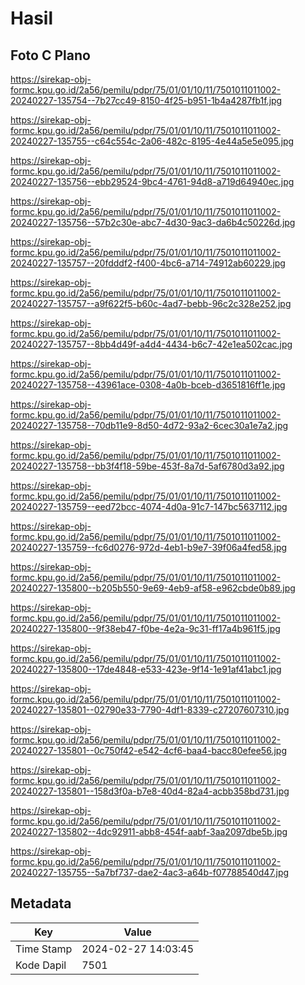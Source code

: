 # Hasil

## Foto C Plano

https://sirekap-obj-formc.kpu.go.id/2a56/pemilu/pdpr/75/01/01/10/11/7501011011002-20240227-135754--7b27cc49-8150-4f25-b951-1b4a4287fb1f.jpg

https://sirekap-obj-formc.kpu.go.id/2a56/pemilu/pdpr/75/01/01/10/11/7501011011002-20240227-135755--c64c554c-2a06-482c-8195-4e44a5e5e095.jpg

https://sirekap-obj-formc.kpu.go.id/2a56/pemilu/pdpr/75/01/01/10/11/7501011011002-20240227-135756--ebb29524-9bc4-4761-94d8-a719d64940ec.jpg

https://sirekap-obj-formc.kpu.go.id/2a56/pemilu/pdpr/75/01/01/10/11/7501011011002-20240227-135756--57b2c30e-abc7-4d30-9ac3-da6b4c50226d.jpg

https://sirekap-obj-formc.kpu.go.id/2a56/pemilu/pdpr/75/01/01/10/11/7501011011002-20240227-135757--20fdddf2-f400-4bc6-a714-74912ab60229.jpg

https://sirekap-obj-formc.kpu.go.id/2a56/pemilu/pdpr/75/01/01/10/11/7501011011002-20240227-135757--a9f622f5-b60c-4ad7-bebb-96c2c328e252.jpg

https://sirekap-obj-formc.kpu.go.id/2a56/pemilu/pdpr/75/01/01/10/11/7501011011002-20240227-135757--8bb4d49f-a4d4-4434-b6c7-42e1ea502cac.jpg

https://sirekap-obj-formc.kpu.go.id/2a56/pemilu/pdpr/75/01/01/10/11/7501011011002-20240227-135758--43961ace-0308-4a0b-bceb-d3651816ff1e.jpg

https://sirekap-obj-formc.kpu.go.id/2a56/pemilu/pdpr/75/01/01/10/11/7501011011002-20240227-135758--70db11e9-8d50-4d72-93a2-6cec30a1e7a2.jpg

https://sirekap-obj-formc.kpu.go.id/2a56/pemilu/pdpr/75/01/01/10/11/7501011011002-20240227-135758--bb3f4f18-59be-453f-8a7d-5af6780d3a92.jpg

https://sirekap-obj-formc.kpu.go.id/2a56/pemilu/pdpr/75/01/01/10/11/7501011011002-20240227-135759--eed72bcc-4074-4d0a-91c7-147bc5637112.jpg

https://sirekap-obj-formc.kpu.go.id/2a56/pemilu/pdpr/75/01/01/10/11/7501011011002-20240227-135759--fc6d0276-972d-4eb1-b9e7-39f06a4fed58.jpg

https://sirekap-obj-formc.kpu.go.id/2a56/pemilu/pdpr/75/01/01/10/11/7501011011002-20240227-135800--b205b550-9e69-4eb9-af58-e962cbde0b89.jpg

https://sirekap-obj-formc.kpu.go.id/2a56/pemilu/pdpr/75/01/01/10/11/7501011011002-20240227-135800--9f38eb47-f0be-4e2a-9c31-ff17a4b961f5.jpg

https://sirekap-obj-formc.kpu.go.id/2a56/pemilu/pdpr/75/01/01/10/11/7501011011002-20240227-135800--17de4848-e533-423e-9f14-1e91af41abc1.jpg

https://sirekap-obj-formc.kpu.go.id/2a56/pemilu/pdpr/75/01/01/10/11/7501011011002-20240227-135801--02790e33-7790-4df1-8339-c27207607310.jpg

https://sirekap-obj-formc.kpu.go.id/2a56/pemilu/pdpr/75/01/01/10/11/7501011011002-20240227-135801--0c750f42-e542-4cf6-baa4-bacc80efee56.jpg

https://sirekap-obj-formc.kpu.go.id/2a56/pemilu/pdpr/75/01/01/10/11/7501011011002-20240227-135801--158d3f0a-b7e8-40d4-82a4-acbb358bd731.jpg

https://sirekap-obj-formc.kpu.go.id/2a56/pemilu/pdpr/75/01/01/10/11/7501011011002-20240227-135802--4dc92911-abb8-454f-aabf-3aa2097dbe5b.jpg

https://sirekap-obj-formc.kpu.go.id/2a56/pemilu/pdpr/75/01/01/10/11/7501011011002-20240227-135755--5a7bf737-dae2-4ac3-a64b-f07788540d47.jpg


## Metadata

| Key        | Value               |
| ---------- | ------------------- |
| Time Stamp | 2024-02-27 14:03:45 |
| Kode Dapil | 7501                |



